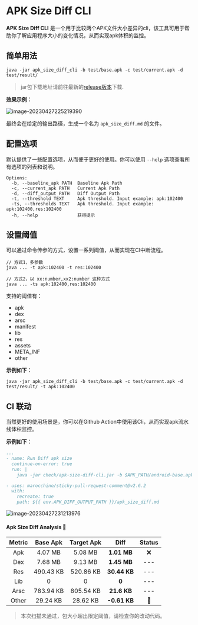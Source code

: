 # APK Size Diff CLI

**APK Size Diff CLI** 是一个用于比较两个APK文件大小差异的cli，该工具可用于帮助你了解应用程序大小的变化情况，从而实现apk体积的监控。

## 简单用法

```shell
java -jar apk_size_diff_cli -b test/base.apk -c test/current.apk -d test/result/
```

> jar包下载地址请前往最新的[release版本](https://github.com/Petterpx/apk-size-diff-cli/releases)下载.

**效果示例：**

![image-20230427225219390](https://img.tucang.cc/api/image/show/a780194d5fedd5b54d2f165c8af9b03f)

最终会在给定的输出路径，生成一个名为 `apk_size_diff.md` 的文件。

## 配置选项

默认提供了一些配置选项，从而便于更好的使用。你可以使用 `--help` 选项查看所有选项的列表和说明。

```shell
Options:
  -b, --baseline_apk PATH  Baseline Apk Path
  -c, --current_apk PATH   Current Apk Path
  -d, --diff_output PATH   Diff Output Path
  -t, --threshold TEXT     Apk threshold. Input example: apk:102400
  -ts, --thresholds TEXT   Apk threshold. Input example: apk:102400,res:102400
  -h, --help               获得提示
```

## 设置阈值

可以通过命令传参的方式，设置一系列阈值，从而实现在CI中断流程。

```shell
// 方式1，多参数
java ... -t apk:102400 -t res:102400 

// 方式2，以 xx:number,xx2:number 这种方式
java ... -ts apk:102400,res:102400
```

支持的阈值有：

- apk
- dex
- arsc
- manifest
- lib
- res
- assets
- META_INF
- other

**示例如下：**

```shell
java -jar apk_size_diff_cli -b test/base.apk -c test/current.apk -d test/result/ -t apk:102400
```

## CI 联动

当然更好的使用场景是，你可以在Github Action中使用该Cli，从而实现apk流水线体积监控。

**示例如下：**

```yml
...
- name: Run Diff apk size
  continue-on-error: true
  run: |
    java -jar check/apk-size-diff-cli.jar -b $APK_PATH/android-base.apk -c $APK_PATH/android-new.apk -d $APK_DIFF_OUTPUT_PATH -ts apk:$KB500,lib:$KB500,res:$KB500,dex:$KB500,arsc:$KB500,other:$KB500

- uses: marocchino/sticky-pull-request-comment@v2.6.2
  with:
    recreate: true
    path: ${{ env.APK_DIFF_OUTPUT_PATH }}/apk_size_diff.md
```

![image-20230427231213976](https://img.tucang.cc/api/image/show/74bc6946e441f87f4b34cef76b399289)

[](https://img.tucang.cc/api/image/show/74bc6946e441f87f4b34cef76b399289)



#### Apk Size Diff Analysis 🧩

| Metric | Base Apk  | Target Apk | Diff         | Status |
| :------: | :---------: | :----------: | :------------: | :------: |
| Apk    | 4.07 MB   | 5.08 MB    | **1.01 MB**  | ❌      |
| Dex    | 7.68 MB   | 9.13 MB    | **1.45 MB**  | ---    |
| Res    | 490.43 KB | 520.86 KB  | **30.44 KB** | ---    |
| Lib    | 0         | 0          | **0**        | ---    |
| Arsc   | 783.94 KB | 805.54 KB  | **21.6 KB**  | ---    |
| Other  | 29.24 KB  | 28.62 KB   | **-0.61 KB** | 👏     |

> 本次扫描未通过，包大小超出限定阈值，请检查你的改动代码。